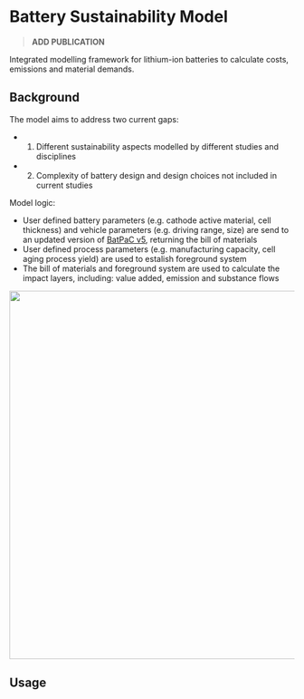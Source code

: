 # Battery Sustainability Model
> **ADD PUBLICATION**


Integrated modelling framework for lithium-ion batteries to calculate costs, emissions and material demands.

## Background
The model aims to address two current gaps:
* 1. Different sustainability aspects modelled by different studies and disciplines
* 2. Complexity of battery design and design choices not included in current studies

Model logic:
* User defined battery parameters (e.g. cathode active material, cell thickness) and vehicle parameters (e.g. driving range, size) are send to an updated version of [BatPaC v5](https://www.anl.gov/cse/batpac-model-software), returning the bill of materials
* User defined process parameters (e.g. manufacturing capacity, cell aging process yield) are used to estalish foreground system
* The bill of materials and foreground system are used to calculate the impact layers, including: value added, emission and substance flows


<p align="center">
<img src="https://github.com/jbaars2/Batt_Sust_Model/blob/main/docs/battery_model_overview.jpg" width="650">
</p>


## Usage

